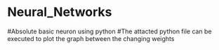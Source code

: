 # Neural_Networks
#Absolute basic neuron using python
#The attacted python file can be executed to plot the graph between the changing weights
